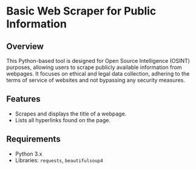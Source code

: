 # Basic Web Scraper for Public Information

## Overview
This Python-based tool is designed for Open Source Intelligence (OSINT) purposes, allowing users to scrape publicly available information from webpages. It focuses on ethical and legal data collection, adhering to the terms of service of websites and not bypassing any security measures.

## Features
- Scrapes and displays the title of a webpage.
- Lists all hyperlinks found on the page.

## Requirements
- Python 3.x
- Libraries: `requests`, `beautifulsoup4`
